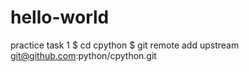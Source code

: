 # hello-world
practice task 1
$ cd cpython
$ git remote add upstream git@github.com:python/cpython.git

